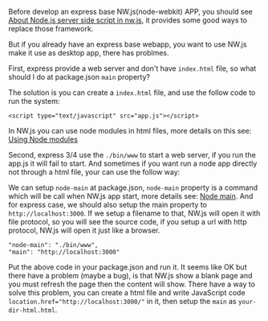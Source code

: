 Before develop an express base NW.js(node-webkit) APP, you should see [About Node.js server side script in nw.js](https://github.com/nwjs/nw.js/wiki/About-Node.js-server-side-script-in-nw.js), it provides some good ways to replace those framework.

But if you already have an express base webapp, you want to use NW.js make it use as desktop app, there has problmes.

First, express provide a web server and don't have `index.html` file, so what should I do at package.json `main` property?

The solution is you can create a `index.html` file, and use the follow code to run the system:

```<script type="text/javascript" src="app.js"></script>```

In NW.js you can use node modules in html files, more details on this see: [Using Node modules](https://github.com/nwjs/nw.js/wiki/Using-Node-modules)

Second, express 3/4 use the `./bin/www` to start a web server, if you run the app.js it will fail to start. And sometimes if you want run a node app directly not through a html file, your can use the follow way:

We can setup `node-main` at package.json, `node-main` property is a command which will be call when NW.js app start, more details see: [Node main](https://github.com/nwjs/nw.js/wiki/Node-main). And for express case, we should also setup the main property to `http://localhost:3000`. If we setup a filename to that, NW.js will open it with file protocol, so you will see the source code, if you setup a url with http protocol, NW.js will open it just like a browser.

```
"node-main": "./bin/www",
"main": "http://localhost:3000"
```

Put the above code in your package.json and run it. It seems like OK but there have a problem (maybe a bug), is that NW.js show a blank page and you must refresh the page then the content will show. There have a way to solve this problem, you can create a html file and write JavaScript code `location.href="http://localhost:3000/"` in it, then setup the `main` as `your-dir-html.html`.


